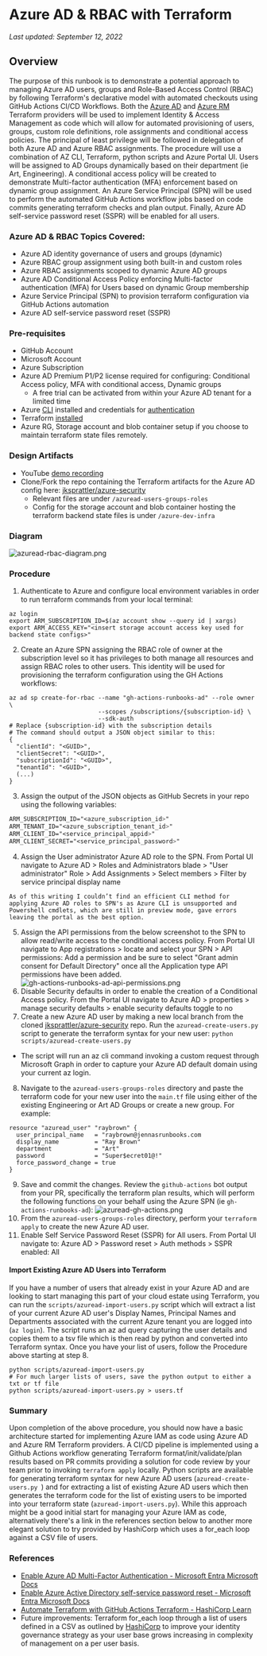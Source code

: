 # Azure AD & RBAC with Terraform

_Last updated: September 12, 2022_

## Overview

The purpose of this runbook is to demonstrate a potential approach to managing Azure AD users, groups and Role-Based Access Control (RBAC) by following Terraform's declarative model with automated checkouts using GitHub Actions CI/CD Workflows. Both the [Azure AD](https://registry.terraform.io/providers/hashicorp/azuread/latest/docs) and [Azure RM](https://registry.terraform.io/providers/hashicorp/azurerm/latest/docs) Terraform providers will be used to implement Identity & Access Management as code which will allow for automated provisioning of users, groups, custom role definitions, role assignments and conditional access policies. The principal of least privilege will be followed in delegation of both Azure AD and Azure RBAC assignments. The procedure will use a combination of AZ CLI, Terraform, python scripts and Azure Portal UI. Users will be assigned to AD Groups dynamically based on their department (ie Art, Engineering). A conditional access policy will be created to demonstrate Multi-factor authentication (MFA) enforcement based on dynamic group assignment. An Azure Service Principal (SPN) will be used to perform the automated GitHub Actions workflow jobs based on code commits generating terraform checks and plan output. Finally, Azure AD self-service password reset (SSPR) will be enabled for all users.

### Azure AD & RBAC Topics Covered:

- Azure AD identity governance of users and groups (dynamic)
- Azure RBAC group assignment using both built-in and custom roles 
- Azure RBAC assignments scoped to dynamic Azure AD groups
- Azure AD Conditional Access Policy enforcing Multi-factor authentication (MFA) for Users based on dynamic Group membership
- Azure Service Principal (SPN) to provision terraform configuration via GitHub Actions automation
- Azure AD self-service password reset (SSPR)

### Pre-requisites

- GitHub Account
- Microsoft Account
- Azure Subscription
- Azure AD Premium P1/P2 license required for configuring: Conditional Access policy, MFA with conditional access, Dynamic groups
  - A free trial can be activated from within your Azure AD tenant for a limited time
- Azure [CLI](https://docs.microsoft.com/en-us/cli/azure/) installed and credentials for [authentication](https://docs.microsoft.com/en-us/cli/azure/authenticate-azure-cli)
- Terraform [installed](https://learn.hashicorp.com/tutorials/terraform/install-cli)
- Azure RG, Storage account and blob container setup if you choose to maintain terraform state files remotely.

### Design Artifacts

- YouTube [demo recording](https://youtu.be/KC76kOCb2wQ)
- Clone/Fork the repo containing the Terraform artifacts for the Azure AD config here: [jksprattler/azure-security](https://github.com/jksprattler/azure-security)
  - Relevant files are under `/azuread-users-groups-roles`
  - Config for the storage account and blob container hosting the terraform backend state files is under `/azure-dev-infra`

### Diagram

![azuread-rbac-diagram.png](/images/azuread-rbac-diagram.png)

### Procedure

1. Authenticate to Azure and configure local environment variables in order to run terraform commands from your local terminal:
```script
az login
export ARM_SUBSCRIPTION_ID=$(az account show --query id | xargs)
export ARM_ACCESS_KEY="<insert storage account access key used for backend state configs>"
```
2. Create an Azure SPN assigning the RBAC role of owner at the subscription level so it has privileges to both manage all resources and assign RBAC roles to other users. This identity will be used for provisioning the terraform configuration using the GH Actions workflows:
```script
az ad sp create-for-rbac --name "gh-actions-runbooks-ad" --role owner \
                         --scopes /subscriptions/{subscription-id} \
                         --sdk-auth                        
# Replace {subscription-id} with the subscription details
# The command should output a JSON object similar to this:
{
  "clientId": "<GUID>",
  "clientSecret": "<GUID>",
  "subscriptionId": "<GUID>",
  "tenantId": "<GUID>",
  (...)
}  
```
3. Assign the output of the JSON objects as GitHub Secrets in your repo using the following variables:
```scss
ARM_SUBSCRIPTION_ID="<azure_subscription_id>"
ARM_TENANT_ID="<azure_subscription_tenant_id>"
ARM_CLIENT_ID="<service_principal_appid>"
ARM_CLIENT_SECRET="<service_principal_password>"
```
4. Assign the User administrator Azure AD role to the SPN. From Portal UI navigate to Azure AD > Roles and Administrators blade > "User administrator" Role > Add Assignments > Select members > Filter by service principal display name
```tip
As of this writing I couldn’t find an efficient CLI method for applying Azure AD roles to SPN's as Azure CLI is unsupported and Powershell cmdlets, which are still in preview mode, gave errors leaving the portal as the best option.
```
5. Assign the API permissions from the below screenshot to the SPN to allow read/write access to the conditional access policy. From Portal UI navigate to App registrations > locate and select your SPN > API permissions: Add a permission and be sure to select "Grant admin consent for Default Directory" once all the Application type API permissions have been added.
![gh-actions-runbooks-ad-api-permissions.png](/images/gh-actions-runbooks-ad-api-permissions.png)
6. Disable Security defaults in order to enable the creation of a Conditional Access policy. From the Portal UI navigate to Azure AD > properties > manage security defaults > enable security defaults toggle to no
7. Create a new Azure AD user by making a new local branch from the cloned [jksprattler/azure-security](https://github.com/jksprattler/azure-security) repo. Run the `azuread-create-users.py` script to generate the terraform syntax for your new user: `python scripts/azuread-create-users.py`
- The script will run an az cli command invoking a custom request through Microsoft Graph in order to capture your Azure AD default domain using your current az login. 
8. Navigate to the `azuread-users-groups-roles` directory and paste the terraform code for your new user into the `main.tf` file using either of the existing Engineering or Art AD Groups or create a new group. For example:
```script
resource "azuread_user" "raybrown" {
  user_principal_name   = "raybrown@jennasrunbooks.com
  display_name          = "Ray Brown"
  department            = "Art"
  password              = "Super$ecret01@!"
  force_password_change = true
}
```
9. Save and commit the changes. Review the `github-actions` bot output from your PR, specifically the terraform plan results, which will perform the following functions on your behalf using the Azure SPN (ie `gh-actions-runbooks-ad`):
![azuread-gh-actions.png](/images/azuread-gh-actions.png)
10. From the `azuread-users-groups-roles` directory, perform your `terraform apply` to create the new Azure AD user.
11. Enable Self Service Password Reset (SSPR) for All users. From Portal UI navigate to:  Azure AD > Password reset > Auth methods > SSPR enabled: All

#### Import Existing Azure AD Users into Terraform
If you have a number of users that already exist in your Azure AD and are looking to start managing this part of your cloud estate using Terraform, you can run the `scripts/azuread-import-users.py` script which will extract a list of your current Azure AD user's Display Names, Principal Names and Departments associated with the current Azure tenant you are logged into (`az login`). The script runs an az ad query capturing the user details and copies them to a tsv file which is then read by python and converted into Terraform syntax. Once you have your list of users, follow the Procedure above starting at step 8.
```script
python scripts/azuread-import-users.py
# For much larger lists of users, save the python output to either a txt or tf file
python scripts/azuread-import-users.py > users.tf
```

### Summary

Upon completion of the above procedure, you should now have a basic architecture started for implementing Azure IAM as code using Azure AD and Azure RM Terraform providers. A CI/CD pipeline is implemented using a Github Actions workflow generating Terraform format/init/validate/plan results based on PR commits providing a solution for code review by your team prior to invoking `terraform apply` locally. Python scripts are available for generating terraform syntax for new Azure AD users (`azuread-create-users.py `) and for extracting a list of existing Azure AD users which then generates the terraform code for the list of existing users to be imported into your terraform state (`azuread-import-users.py`). While this approach might be a good initial start for managing your Azure IAM as code, alternatively there's a link in the references section below to another more elegant solution to try provided by HashiCorp which uses a for_each loop against a CSV file of users.

### References

- [Enable Azure AD Multi-Factor Authentication - Microsoft Entra Microsoft Docs](https://docs.microsoft.com/en-us/azure/active-directory/authentication/tutorial-enable-azure-mfa)
- [Enable Azure Active Directory self-service password reset - Microsoft Entra Microsoft Docs](https://docs.microsoft.com/en-us/azure/active-directory/authentication/tutorial-enable-sspr)
- [Automate Terraform with GitHub Actions Terraform - HashiCorp Learn](https://learn.hashicorp.com/tutorials/terraform/github-actions)
- Future improvements: Terraform for_each loop through a list of users defined in a CSV as outlined by [HashiCorp](https://learn.hashicorp.com/tutorials/terraform/azure-ad?in=terraform/azure) to improve your identity governance strategy as your user base grows increasing in complexity of management on a per user basis.
